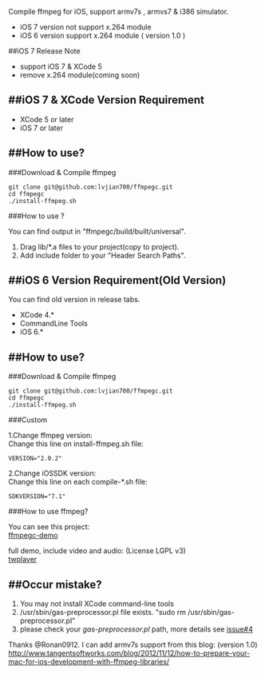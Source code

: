 Compile ffmpeg for iOS, support armv7s , armvs7 & i386 simulator. 

* iOS 7 version not support x.264 module
* iOS 6 version support x.264 module ( version 1.0 )

##iOS 7 Release Note

* support iOS 7 & XCode 5
* remove x.264 module(coming soon)

##iOS 7 & XCode Version Requirement
---

* XCode 5 or later
* iOS 7 or later

##How to use?
---

###Download & Compile ffmpeg

    git clone git@github.com:lvjian700/ffmpegc.git
    cd ffmpegc
    ./install-ffmpeg.sh

###How to use ?

You can find output in "ffmpegc/build/built/universal".	

1. Drag lib/*.a files to your project(copy to project).
2. Add include folder to your "Header Search Paths".	


##iOS 6 Version Requirement(Old Version)
---

You can find old version in release tabs.	

* XCode 4.*
* CommandLine Tools
* iOS 6.*

##How to use?
---

###Download & Compile ffmpeg

    git clone git@github.com:lvjian700/ffmpegc.git
    cd ffmpegc
    ./install-ffmpeg.sh

###Custom

1.Change ffmpeg version:	
Change this line on install-ffmpeg.sh file:	

	VERSION="2.0.2"	

2.Change iOSSDK version:	
Change this line on each compile-*.sh file:	

	SDKVERSION="7.1"	


###How to use ffmpeg?   

You can see this project:  
[ffmpegc-demo](https://github.com/lvjian700/ffmpegc-demo)   


full demo, include video and audio: (License LGPL v3)  
[twplayer](https://github.com/lvjian700/twplayer)	


##Occur mistake?
---

1. You may not install XCode command-line tools
2. /usr/sbin/gas-preprocessor.pl file exists. "sudo rm /usr/sbin/gas-preprocessor.pl" 
3. please check your _gas-preprocessor.pl_ path, more details see [issue#4](https://github.com/lvjian700/ffmpegc/issues/4)	
	

Thanks @Ronan0912. I can add armv7s support from this blog:	(version 1.0)
 <http://www.tangentsoftworks.com/blog/2012/11/12/how-to-prepare-your-mac-for-ios-development-with-ffmpeg-libraries/>
 
[x264_1]: http://ffmpeg.org/trac/ffmpeg/wiki/x264EncodingGuide "x264 library"


 

